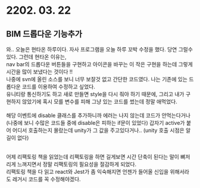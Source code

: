 # 2202. 03. 22
## BIM 드롭다운 기능추가
와.. 오늘은 현타온 하루이다. 자사 프로그램을 오늘 하루 꼬박 수정을 했다. 당연 그럴수 있다. 그런데 현타온 이유는,<br/>
nav bar의 드롭다운 버튼들을 구현하고 아이콘을 바꾸는 이 작은 구현을 하는데 그렇게 시간을 많이 보냈다는 것이다 !!<br/>
나중에 svn에 올린 소스를 보니 너무 보잘것 없고 간단한 코드였다. 나는 기존에 있는 드롭다운 코드를 이용하여 수정하고 싶었다.<br/>
유니티랑 통신하기도 하고 새로 만들면 style을 다시 줘야 하기 때문에, 그리고 내가 구현하지 않았기에 혹시 모를 변수를 피해 그냥 있는 코드를 썼는데 정말 애먹었다.<br/><br/>
해당 이벤트에 disable 클래스를 추가하니까 에러는 나지 않는데 코드가 안먹는다거나 (나중에 보니 수많은 코드들 중에 disable은 피하는 if문이 있었다)
갑자기 active가 붙어 어디서 호출하는지 몰랐는데 unity가 그 값을 주고있다거나.. (unity 호출 시점은 알길이 없다)<br/><br/>

어제 리팩토링 책을 읽었는데 리팩토링을 하면 길게보면 시간 단축이 된다는 말이 뼈저리게 느껴지면서 정말 리팩토링의 필요성을 절감하게 되었다.<br>
리팩토링 책을 다 읽고 react와 Jest가 좀 익숙해지면 언젠가 들어올 신입을 위해서라도 레거시 코드를 꼭 수정해야겠다. 
